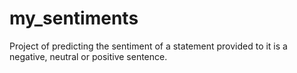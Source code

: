 # my_sentiments
Project of predicting the sentiment of a statement provided to it is a negative, neutral or positive sentence.
